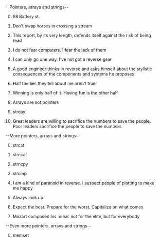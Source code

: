 --Pointers, arrays and strings--

0. 98 Battery st.

1. Don't swap horses in crossing a stream

2. This report, by its very length, defends itself against the risk of being read

3. I do not fear computers. I fear the lack of them

4. I can only go one way. I've not got a reverse gear

5. A good engineer thinks in reverse and asks himself about the stylistic consequences of the components and systems he proposes

6. Half the lies they tell about me aren't true

7. Winning is only half of it. Having fun is the other half

8. Arrays are not pointers

9. strcpy

10. Great leaders are willing to sacrifice the numbers to save the people. Poor leaders sacrifice the people to save the numbers


--More pointers, arrays and strings--

0. strcat

1. strncat

2. strncpy

3. strcmp

4. I am a kind of paranoid in reverse. I suspect people of plotting to make me happy

5. Always look up

6. Expect the best. Prepare for the worst. Capitalize on what comes

7. Mozart composed his music not for the elite, but for everybody

--Even more pointers, arrays and strings--

0. memset

